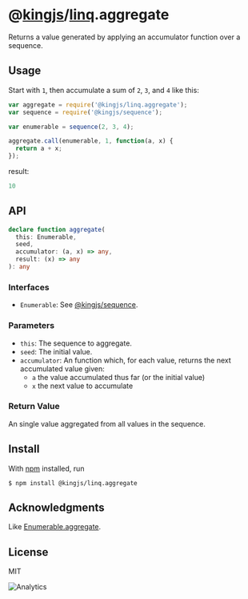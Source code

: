 # @[kingjs](https://www.npmjs.com/package/kingjs)/[linq](https://www.npmjs.com/package/@kingjs/linq).aggregate
Returns a value generated by applying an accumulator function over a sequence.
## Usage
Start with `1`, then accumulate a sum of `2`, `3`, and `4` like this:
```js
var aggregate = require('@kingjs/linq.aggregate');
var sequence = require('@kingjs/sequence');

var enumerable = sequence(2, 3, 4);

aggregate.call(enumerable, 1, function(a, x) { 
  return a + x; 
});
```
result:
```js
10
```
## API
```ts
declare function aggregate(
  this: Enumerable,
  seed,
  accumulator: (a, x) => any,
  result: (x) => any
): any
```
### Interfaces
- `Enumerable`: See [@kingjs/sequence](https://www.npmjs.com/package/@kingjs/sequence).
### Parameters
- `this`: The sequence to aggregate.
- `seed`: The initial value.
- `accumulator`: An function which, for each value, returns the next accumulated value given:
  - `a` the value accumulated thus far (or the initial value)
  - `x` the next value to accumulate
### Return Value
An single value aggregated from all values in the sequence.
## Install
With [npm](https://npmjs.org/) installed, run
```
$ npm install @kingjs/linq.aggregate
```
## Acknowledgments
Like [Enumerable.aggregate](https://msdn.microsoft.com/en-us/library/bb548651(v=vs.110).aspx).
## License
MIT

![Analytics](https://analytics.kingjs.net/linq/aggregate)
